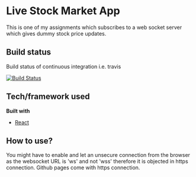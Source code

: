 # Live Stock Market App
This is one of my assignments which subscribes to a web socket server which gives dummy stock price updates.

## Build status
Build status of continuous integration i.e. travis 

[![Build Status](https://travis-ci.com/kewalkothari/live-stock-media-net.svg?branch=master)](https://travis-ci.com/kewalkothari/)

## Tech/framework used
<b>Built with</b>
- [React](https://reactjs.org/)

## How to use?
You might have to enable and let an unsecure connection from the browser as the websocket URL is 'ws' and not 'wss' therefore it is objected in https connection. Github pages come with https connection.
